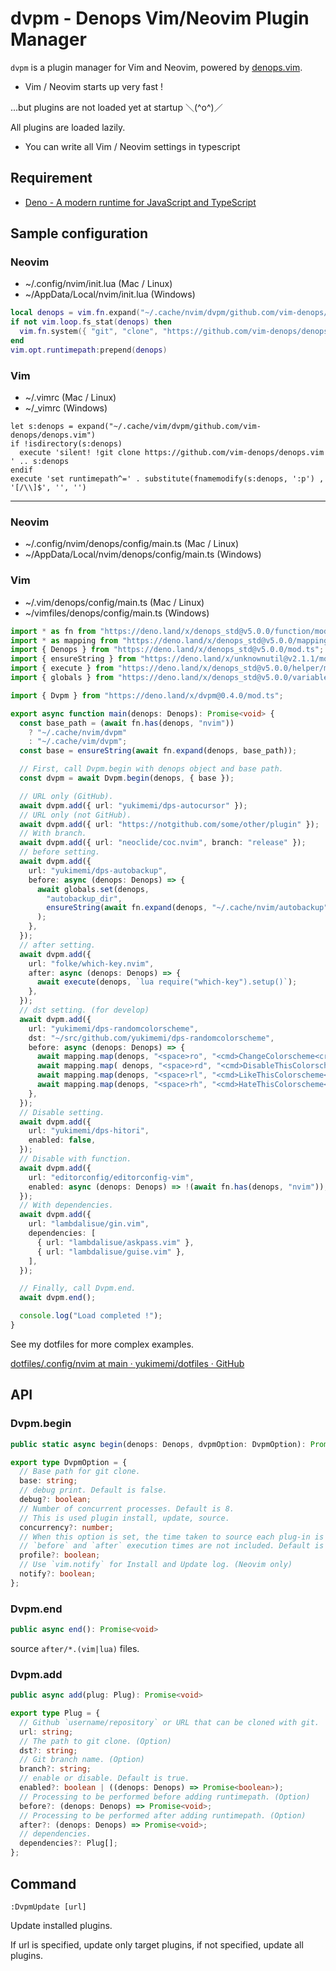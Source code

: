 # dvpm - Denops Vim/Neovim Plugin Manager

`dvpm` is a plugin manager for Vim and Neovim, powered by [denops.vim](https://github.com/vim-denops/denops.vim).

- Vim / Neovim starts up very fast !

...but plugins are not loaded yet at startup ＼(^o^)／

All plugins are loaded lazily.

- You can write all Vim / Neovim settings in typescript

## Requirement

- [Deno - A modern runtime for JavaScript and TypeScript](https://deno.land/)

## Sample configuration

### Neovim

- ~/.config/nvim/init.lua (Mac / Linux)
- ~/AppData/Local/nvim/init.lua (Windows)

```lua
local denops = vim.fn.expand("~/.cache/nvim/dvpm/github.com/vim-denops/denops.vim")
if not vim.loop.fs_stat(denops) then
  vim.fn.system({ "git", "clone", "https://github.com/vim-denops/denops.vim", denops })
end
vim.opt.runtimepath:prepend(denops)
```

### Vim

- ~/.vimrc (Mac / Linux)
- ~/_vimrc (Windows)

```vim
let s:denops = expand("~/.cache/vim/dvpm/github.com/vim-denops/denops.vim")
if !isdirectory(s:denops)
  execute 'silent! !git clone https://github.com/vim-denops/denops.vim ' .. s:denops
endif
execute 'set runtimepath^=' . substitute(fnamemodify(s:denops, ':p') , '[/\\]$', '', '')
```

---

### Neovim
- ~/.config/nvim/denops/config/main.ts (Mac / Linux)
- ~/AppData/Local/nvim/denops/config/main.ts (Windows)

### Vim
- ~/.vim/denops/config/main.ts (Mac / Linux)
- ~/vimfiles/denops/config/main.ts (Windows)

```typescript
import * as fn from "https://deno.land/x/denops_std@v5.0.0/function/mod.ts";
import * as mapping from "https://deno.land/x/denops_std@v5.0.0/mapping/mod.ts";
import { Denops } from "https://deno.land/x/denops_std@v5.0.0/mod.ts";
import { ensureString } from "https://deno.land/x/unknownutil@v2.1.1/mod.ts";
import { execute } from "https://deno.land/x/denops_std@v5.0.0/helper/mod.ts";
import { globals } from "https://deno.land/x/denops_std@v5.0.0/variable/mod.ts";

import { Dvpm } from "https://deno.land/x/dvpm@0.4.0/mod.ts";

export async function main(denops: Denops): Promise<void> {
  const base_path = (await fn.has(denops, "nvim"))
    ? "~/.cache/nvim/dvpm"
    : "~/.cache/vim/dvpm";
  const base = ensureString(await fn.expand(denops, base_path));

  // First, call Dvpm.begin with denops object and base path.
  const dvpm = await Dvpm.begin(denops, { base });

  // URL only (GitHub).
  await dvpm.add({ url: "yukimemi/dps-autocursor" });
  // URL only (not GitHub).
  await dvpm.add({ url: "https://notgithub.com/some/other/plugin" });
  // With branch.
  await dvpm.add({ url: "neoclide/coc.nvim", branch: "release" });
  // before setting.
  await dvpm.add({
    url: "yukimemi/dps-autobackup",
    before: async (denops: Denops) => {
      await globals.set(denops,
        "autobackup_dir",
        ensureString(await fn.expand(denops, "~/.cache/nvim/autobackup")),
      );
    },
  });
  // after setting.
  await dvpm.add({
    url: "folke/which-key.nvim",
    after: async (denops: Denops) => {
      await execute(denops, `lua require("which-key").setup()`);
    },
  });
  // dst setting. (for develop)
  await dvpm.add({
    url: "yukimemi/dps-randomcolorscheme",
    dst: "~/src/github.com/yukimemi/dps-randomcolorscheme",
    before: async (denops: Denops) => {
      await mapping.map(denops, "<space>ro", "<cmd>ChangeColorscheme<cr>", { mode: "n" });
      await mapping.map( denops, "<space>rd", "<cmd>DisableThisColorscheme<cr>", { mode: "n" });
      await mapping.map(denops, "<space>rl", "<cmd>LikeThisColorscheme<cr>", { mode: "n" });
      await mapping.map(denops, "<space>rh", "<cmd>HateThisColorscheme<cr>", { mode: "n" });
    },
  });
  // Disable setting.
  await dvpm.add({
    url: "yukimemi/dps-hitori",
    enabled: false,
  });
  // Disable with function.
  await dvpm.add({
    url: "editorconfig/editorconfig-vim",
    enabled: async (denops: Denops) => !(await fn.has(denops, "nvim")),
  });
  // With dependencies.
  await dvpm.add({
    url: "lambdalisue/gin.vim",
    dependencies: [
      { url: "lambdalisue/askpass.vim" },
      { url: "lambdalisue/guise.vim" },
    ],
  });

  // Finally, call Dvpm.end.
  await dvpm.end();

  console.log("Load completed !");
}
```

See my dotfiles for more complex examples.

[dotfiles/.config/nvim at main · yukimemi/dotfiles · GitHub](https://github.com/yukimemi/dotfiles/tree/main/.config/nvim)

## API

### Dvpm.begin

```typescript
public static async begin(denops: Denops, dvpmOption: DvpmOption): Promise<Dvpm>
```

```typescript
export type DvpmOption = {
  // Base path for git clone.
  base: string;
  // debug print. Default is false.
  debug?: boolean;
  // Number of concurrent processes. Default is 8.
  // This is used plugin install, update, source.
  concurrency?: number;
  // When this option is set, the time taken to source each plug-in is output after Vim is launched.
  // `before` and `after` execution times are not included. Default is false.
  profile?: boolean;
  // Use `vim.notify` for Install and Update log. (Neovim only)
  notify?: boolean;
};

```

### Dvpm.end

```typescript
public async end(): Promise<void>
```
source `after/*.(vim|lua)` files.

### Dvpm.add

```typescript
public async add(plug: Plug): Promise<void>
```

```typescript
export type Plug = {
  // Github `username/repository` or URL that can be cloned with git.
  url: string;
  // The path to git clone. (Option)
  dst?: string;
  // Git branch name. (Option)
  branch?: string;
  // enable or disable. Default is true.
  enabled?: boolean | ((denops: Denops) => Promise<boolean>);
  // Processing to be performed before adding runtimepath. (Option)
  before?: (denops: Denops) => Promise<void>;
  // Processing to be performed after adding runtimepath. (Option)
  after?: (denops: Denops) => Promise<void>;
  // dependencies.
  dependencies?: Plug[];
};
```

## Command

```vim
:DvpmUpdate [url]
```

Update installed plugins.

If url is specified, update only target plugins,
if not specified, update all plugins.


